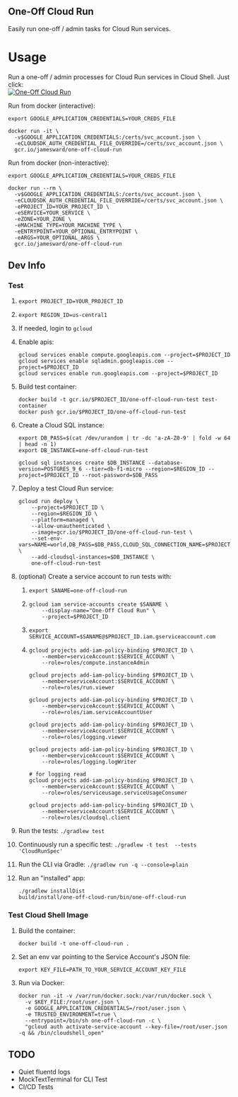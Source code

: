 One-Off Cloud Run
-----------------

Easily run one-off / admin tasks for Cloud Run services.

# Usage

Run a one-off / admin processes for Cloud Run services in Cloud Shell.  Just click:  
[![One-Off Cloud Run](https://gstatic.com/cloudssh/images/open-btn.svg)](https://ssh.cloud.google.com/?cloudshell_image=gcr.io/jamesward/one-off-cloud-run-cloudshell&shellonly=true)

Run from docker (interactive):
```
export GOOGLE_APPLICATION_CREDENTIALS=YOUR_CREDS_FILE

docker run -it \
  -v$GOOGLE_APPLICATION_CREDENTIALS:/certs/svc_account.json \
  -eCLOUDSDK_AUTH_CREDENTIAL_FILE_OVERRIDE=/certs/svc_account.json \
  gcr.io/jamesward/one-off-cloud-run
```

Run from docker (non-interactive):
```
export GOOGLE_APPLICATION_CREDENTIALS=YOUR_CREDS_FILE

docker run --rm \
  -v$GOOGLE_APPLICATION_CREDENTIALS:/certs/svc_account.json \
  -eCLOUDSDK_AUTH_CREDENTIAL_FILE_OVERRIDE=/certs/svc_account.json \
  -ePROJECT_ID=YOUR_PROJECT_ID \
  -eSERVICE=YOUR_SERVICE \
  -eZONE=YOUR_ZONE \
  -eMACHINE_TYPE=YOUR_MACHINE_TYPE \
  -eENTRYPOINT=YOUR_OPTIONAL_ENTRYPOINT \
  -eARGS=YOUR_OPTIONAL_ARGS \
  gcr.io/jamesward/one-off-cloud-run
```

## Dev Info

### Test

1. `export PROJECT_ID=YOUR_PROJECT_ID`
1. `export REGION_ID=us-central1`

1. If needed, login to `gcloud`

1. Enable apis:
    ```
    gcloud services enable compute.googleapis.com --project=$PROJECT_ID
    gcloud services enable sqladmin.googleapis.com --project=$PROJECT_ID
    gcloud services enable run.googleapis.com --project=$PROJECT_ID
    ```

1. Build test container:
    ```
    docker build -t gcr.io/$PROJECT_ID/one-off-cloud-run-test test-container
    docker push gcr.io/$PROJECT_ID/one-off-cloud-run-test
    ```

1. Create a Cloud SQL instance:
    ```
    export DB_PASS=$(cat /dev/urandom | tr -dc 'a-zA-Z0-9' | fold -w 64 | head -n 1)
    export DB_INSTANCE=one-off-cloud-run-test

    gcloud sql instances create $DB_INSTANCE --database-version=POSTGRES_9_6 --tier=db-f1-micro --region=$REGION_ID --project=$PROJECT_ID --root-password=$DB_PASS
    ```

1. Deploy a test Cloud Run service:
    ```
    gcloud run deploy \
        --project=$PROJECT_ID \
        --region=$REGION_ID \
        --platform=managed \
        --allow-unauthenticated \
        --image=gcr.io/$PROJECT_ID/one-off-cloud-run-test \
        --set-env-vars=NAME=world,DB_PASS=$DB_PASS,CLOUD_SQL_CONNECTION_NAME=$PROJECT_ID:$REGION_ID:$DB_INSTANCE \
        --add-cloudsql-instances=$DB_INSTANCE \
        one-off-cloud-run-test
    ```

1. (optional) Create a service account to run tests with:
    1. ```
       export SANAME=one-off-cloud-run
       ```
    1. ```
       gcloud iam service-accounts create $SANAME \
           --display-name="One-Off Cloud Run" \
           --project=$PROJECT_ID
       ```
    1. ```
       export SERVICE_ACCOUNT=$SANAME@$PROJECT_ID.iam.gserviceaccount.com
       ```
    1. ```
       gcloud projects add-iam-policy-binding $PROJECT_ID \
           --member=serviceAccount:$SERVICE_ACCOUNT \
           --role=roles/compute.instanceAdmin

       gcloud projects add-iam-policy-binding $PROJECT_ID \
           --member=serviceAccount:$SERVICE_ACCOUNT \
           --role=roles/run.viewer
       
       gcloud projects add-iam-policy-binding $PROJECT_ID \
           --member=serviceAccount:$SERVICE_ACCOUNT \
           --role=roles/iam.serviceAccountUser

       gcloud projects add-iam-policy-binding $PROJECT_ID \
           --member=serviceAccount:$SERVICE_ACCOUNT \
           --role=roles/logging.viewer

       gcloud projects add-iam-policy-binding $PROJECT_ID \
           --member=serviceAccount:$SERVICE_ACCOUNT \
           --role=roles/logging.logWriter

       # for logging read
       gcloud projects add-iam-policy-binding $PROJECT_ID \
           --member=serviceAccount:$SERVICE_ACCOUNT \
           --role=roles/serviceusage.serviceUsageConsumer

       gcloud projects add-iam-policy-binding $PROJECT_ID \
           --member=serviceAccount:$SERVICE_ACCOUNT \
           --role=roles/cloudsql.client
       ```

1. Run the tests: `./gradlew test`

1. Continuously run a specific test: `./gradlew -t test  --tests 'CloudRunSpec'`

1. Run the CLI via Gradle: `./gradlew run -q --console=plain`

1. Run an "installed" app:
    ```
    ./gradlew installDist
    build/install/one-off-cloud-run/bin/one-off-cloud-run
    ```

### Test Cloud Shell Image

1. Build the container:
   ```
   docker build -t one-off-cloud-run .
   ```

1. Set an env var pointing to the Service Account's JSON file:

    ```
    export KEY_FILE=PATH_TO_YOUR_SERVICE_ACCOUNT_KEY_FILE
    ```

1. Run via Docker:
    ```
    docker run -it -v /var/run/docker.sock:/var/run/docker.sock \
      -v $KEY_FILE:/root/user.json \
      -e GOOGLE_APPLICATION_CREDENTIALS=/root/user.json \
      -e TRUSTED_ENVIRONMENT=true \
      --entrypoint=/bin/sh one-off-cloud-run -c \
      "gcloud auth activate-service-account --key-file=/root/user.json -q && /bin/cloudshell_open"
    ```

## TODO
- Quiet fluentd logs
- MockTextTerminal for CLI Test
- CI/CD Tests
